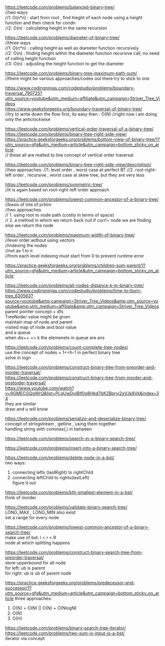  https://leetcode.com/problems/balanced-binary-tree/<br>
 //two ways<br>
 //1: O(n*n) : start from root , find hieght of each node using a height function and then check for condn<br>
 //2: O(n)   : calculating height in the same recursion 
 
 https://leetcode.com/problems/diameter-of-binary-tree/<br>
 //three ways<br>
 //1: O(n*n) : calling height as well as diameter function recursively<br>
 //2: O(n)   : finding height within the diameter function recursive call, no need of calling height function<br>
 //3: O(n)   : adjusting the height function to get the diameter<br>
 
 
 https://leetcode.com/problems/binary-tree-maximum-path-sum/<br>
 //there might be various approaches/codes out there try to stick to one<br>
 
 
https://www.codingninjas.com/codestudio/problems/boundary-traversal_790725?utm_source=youtube&utm_medium=affiliate&utm_campaign=Striver_Tree_Videos <br>
https://www.geeksforgeeks.org/boundary-traversal-of-binary-tree/ <br>
//try to write down the flow first, its easy then : O(N)
//right now i am doing only the anticlockwise

 

https://leetcode.com/problems/vertical-order-traversal-of-a-binary-tree/ <br>
https://leetcode.com/problems/binary-tree-right-side-view/<br>
https://practice.geeksforgeeks.org/problems/bottom-view-of-binary-tree/1?utm_source=gfg&utm_medium=article&utm_campaign=bottom_sticky_on_article<br>
// these all are realted to line concept of vertical order traversal



https://leetcode.com/problems/binary-tree-right-side-view/description/<br>
//two approaches:
//1. level order , worst case at perfect BT
//2. root-right-left order , recursive , worst case at skew tree, but they are very less


https://leetcode.com/problems/symmetric-tree/<br>
 //it is again based on root-right-left order approach
 
 
  
 
 https://leetcode.com/problems/lowest-common-ancestor-of-a-binary-tree/<br>
 //basis of lots of prblm<br>
 //two approaches<br>
 // 1. using root to node path (costly in terms of space)<br>
 // 2. a method in which we return back null if curr!= node we are finding else we return the node<br>
 
 https://leetcode.com/problems/maximum-width-of-binary-tree/<br>
 //level order without using vectors  <br>
 //indexing the nodes <br>
 //not as 1 to n <br>
 //from each level indexing must start from 0 to prevent runtime error
                
 
 
 https://practice.geeksforgeeks.org/problems/children-sum-parent/1?utm_source=gfg&utm_medium=article&utm_campaign=bottom_sticky_on_article<br>
 
 
 https://leetcode.com/problems/all-nodes-distance-k-in-binary-tree/<br>
https://www.codingninjas.com/codestudio/problems/time-to-burn-tree_630563?source=youtube&amp;campaign=Striver_Tree_Videos&amp;utm_source=youtube&amp;utm_medium=affiliate&amp;utm_campaign=Striver_Tree_Videos<br>
 parent pointer concept + dfs <br>
 TreeNode/ value might be given<br>
 maintain map of node and parent<br>
 visited map of node and bool value<br>
 and a queue<br>
 when dis++ == k the elemenets in queue are ans<br>
 
 
 https://leetcode.com/problems/count-complete-tree-nodes/<br>
 use the concept of nodes = 1<<h-1 in perfect binary tree<br>
 solve in logn<br>
  
 
 https://leetcode.com/problems/construct-binary-tree-from-preorder-and-inorder-traversal/<br>
 https://leetcode.com/problems/construct-binary-tree-from-inorder-and-postorder-traversal/<br>
 https://www.youtube.com/watch?v=9GMECGQgWrQ&list=PLgUwDviBIf0q8Hkd7bK2Bpryj2xVJk8Vk&index=34<br>
 they are similar <br>
 draw and u will know<br>
 
 https://leetcode.com/problems/serialize-and-deserialize-binary-tree/<br>
 concept of stringstream , getline , using them together<br>
 handling string with commas(,) in between<br>
 
 
  https://leetcode.com/problems/search-in-a-binary-search-tree/<br>
 
 https://leetcode.com/problems/insert-into-a-binary-search-tree/<br>
 
 https://leetcode.com/problems/delete-node-in-a-bst/<br>
 two ways: <br>
 1. connecting lefts (lastRight) to rightChild <br>
 2. connecting leftChild to rights(lastLeft)<br>
 figure it out<br>
 
 https://leetcode.com/problems/kth-smallest-element-in-a-bst/<br>
 think of inorder<br>
 
 https://leetcode.com/problems/validate-binary-search-tree/<br>
 LONG_MAX , LONG_MIN also exist<br>
 set a range for every node<br>
 
 https://leetcode.com/problems/lowest-common-ancestor-of-a-binary-search-tree/<br>
 make use of bst: l < r < R<br>
 node at which splitting happens<br>
 
 https://leetcode.com/problems/construct-binary-search-tree-from-preorder-traversal/<br>
  store upperbound for all node<br>
  for left: ub is parent<br>
  for right: ub is ub of parent node<br>
  
  https://practice.geeksforgeeks.org/problems/predecessor-and-successor/1?utm_source=gfg&utm_medium=article&utm_campaign=bottom_sticky_on_article
  three approaches:<br>
  1. O(N) + O(N) || O(N) + O(NlogN)<br>
  2. O(N)<br>
  3. O(H)<br>
  
  https://leetcode.com/problems/binary-search-tree-iterator/<br>
  https://leetcode.com/problems/two-sum-iv-input-is-a-bst/<br>
  iterator vla concept<br>
 
